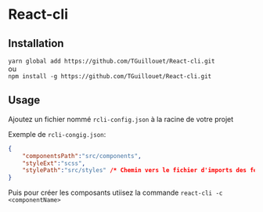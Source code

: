 # React-cli

## Installation
``yarn global add https://github.com/TGuillouet/React-cli.git``\
ou\
``npm install -g https://github.com/TGuillouet/React-cli.git``

## Usage
Ajoutez un fichier nommé `rcli-config.json` à la racine de votre projet

Exemple de `rcli-congig.json`:
```json
{
    "componentsPath":"src/components",
    "styleExt":"scss",
    "stylePath":"src/styles" /* Chemin vers le fichier d'imports des feuilles de style SCSS */
}
```

Puis pour créer les composants utiisez la commande
``react-cli -c <componentName>``